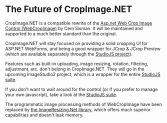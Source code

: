 
# The Future of CropImage.NET

CropImage.NET is a compatible rewrite of the [Asp.net Web Crop Image Control (WebCropImage)](http://webcropimage.codeplex.com/) by Cem Sisman. It will be maintained and supported to a much better standard than the original. 

CropImage.NET will stay focused on providing a solid cropping UI for ASP.NET WebForms, and being a good wrapper for JCrop & JCrop Preview (which are available separately through the [StudioJS project](http://studio.imageresizing.net/)).

Features such as built-in uploading, image resizing, rotation, filtering, adjustment, etc. don't belong in CropImage.NET. They will go in the upcoming ImageStudio2 project, which is a wrapper for the entire [StudioJS suite](http://studio.imageresizing.net/). 

If you don't want to wait around for the control (or if you prefer to manage your own javascript), take a look at the [StudioJS suite](http://studio.imageresizing.net/).

The programmatic image processing methods of WebCropImage have been replaced by [the ImageResizing.Net library](http://imageresizing.net/), which offers much superior capabilities and doesn't leak memory. 

